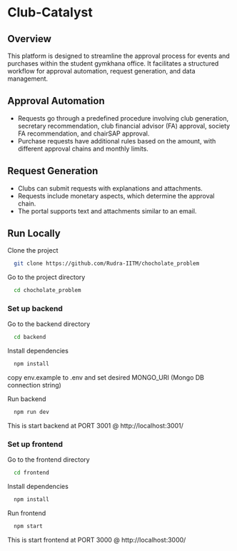 
# Club-Catalyst

## Overview
This platform is designed to streamline the approval process for events and purchases within the student gymkhana office. It facilitates a structured workflow for approval automation, request generation, and data management.

## Approval Automation
- Requests go through a predefined procedure involving club generation, secretary recommendation, club financial advisor (FA) approval, society FA recommendation, and chairSAP approval.
- Purchase requests have additional rules based on the amount, with different approval chains and monthly limits.

## Request Generation
- Clubs can submit requests with explanations and attachments.
- Requests include monetary aspects, which determine the approval chain.
- The portal supports text and attachments similar to an email.

## Run Locally

Clone the project

```bash
  git clone https://github.com/Rudra-IITM/chocholate_problem
```

Go to the project directory

```bash
  cd chocholate_problem
```
### Set up backend
Go to the backend directory
```bash
  cd backend
```
Install dependencies
```bash
  npm install
```
copy env.example to .env and set desired MONGO_URI (Mongo DB connection string)

Run backend

```bash
  npm run dev
```

This is start backend at PORT 3001 @ http://localhost:3001/

### Set up frontend
Go to the frontend directory
```bash
  cd frontend
```
Install dependencies
```bash
  npm install
```

Run frontend

```bash
  npm start
```

This is start frontend at PORT 3000 @ http://localhost:3000/

